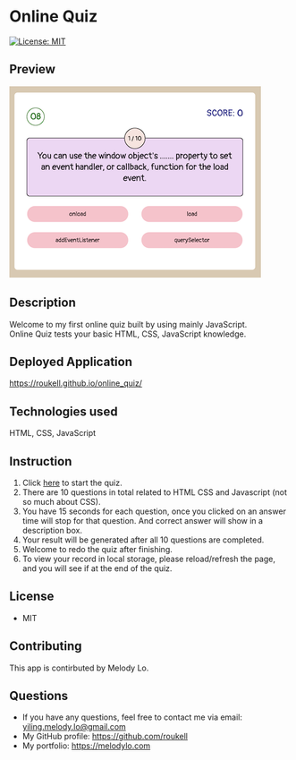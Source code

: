 # Online Quiz
[![License: MIT](https://img.shields.io/badge/License-MIT-yellow.svg)](https://opensource.org/licenses/MIT)

## Preview
  ![img](./img/preview.png)

## Description
Welcome to my first online quiz built by using mainly JavaScript.  
Online Quiz tests your basic HTML, CSS, JavaScript knowledge.

## Deployed Application
https://roukell.github.io/online_quiz/

## Technologies used
HTML, CSS, JavaScript

## Instruction
1. Click [here](https://roukell.github.io/online_quiz/) to start the quiz.
2. There are 10 questions in total related to HTML CSS and Javascript (not so much about CSS).
3. You have 15 seconds for each question, once you clicked on an answer time will stop for that question. And correct answer will show in a description box. 
4. Your result will be generated after all 10 questions are completed.
5. Welcome to redo the quiz after finishing.
6. To view your record in local storage, please reload/refresh the page, and you will see if at the end of the quiz.

## License
* MIT

## Contributing
 This app is contirbuted by Melody Lo.

## Questions
* If you have any questions, feel free to contact me via email: yiling.melody.lo@gmail.com  
* My GitHub profile: https://github.com/roukell  
* My portfolio: https://melodylo.com   


